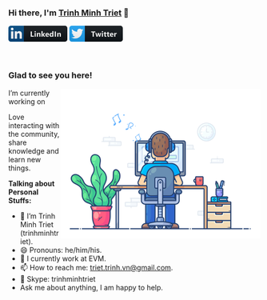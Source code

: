 ### Hi there, I'm <a href="https://trinhminhtriet.com" target="_blank">Trinh Minh Triet</a> 👋

[![Linkedin Badge](images/linkedin.png)](https://linkedin.com/in/triet-trinh)
[![Twitter Badge](images/twitter.png)](https://twitter.com/trinhminhtriet)

</br>

### Glad to see you here!

<img align="right" alt="Gif" src="images/coding.gif" width="400" />

I’m currently working on 

Love interacting with the community, share knowledge and learn new things.

**Talking about Personal Stuffs:**

- 👨 I’m Trinh Minh Triet (trinhminhtriet).
- 😄 Pronouns: he/him/his.
- 🏢 I currently work at EVM.
- 📫 How to reach me: triet.trinh.vn@gmail.com.
- 💬 Skype: trinhminhtriet
- Ask me about anything, I am happy to help.
